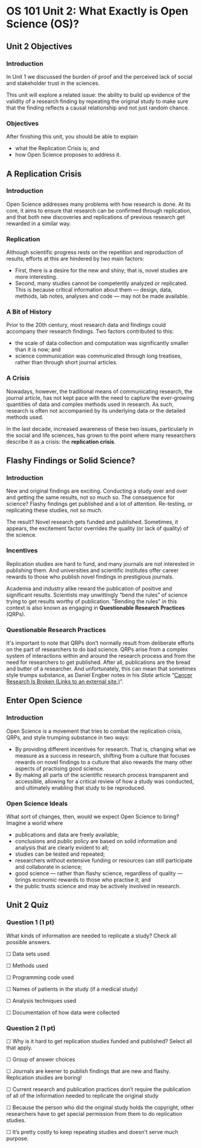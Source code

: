 # **OS 101 Unit 2: What Exactly is Open Science (OS)?**

## **Unit 2 Objectives**

### **Introduction**

In Unit 1 we discussed the burden of proof and the perceived lack of social and stakeholder trust in the sciences.  

This unit will explore a related issue: the ability to build up evidence of the validity of a research finding by repeating the original study to make sure that the finding reflects a causal relationship and not just random chance.  

### **Objectives**

After finishing this unit, you should be able to explain

-   what the Replication Crisis is; and
-   how Open Science proposes to address it.

## **A Replication Crisis**

### **Introduction**

Open Science addresses many problems with how research is done. At its core, it aims to ensure that research can be confirmed through replication, and that both new discoveries and replications of previous research get rewarded in a similar way.

### **Replication**

Although scientific progress rests on the repetition and reproduction of results, efforts at this are hindered by two main factors:

-   First, there is a desire for the new and shiny; that is, novel studies are more interesting.
-   Second, many studies cannot be competently analyzed or replicated. This is because critical information about them — design, data, methods, lab notes, analyses and code — may not be made available.

### **A Bit of History**

Prior to the 20th century, most research data and findings could accompany their research findings. Two factors contributed to this:

*   the scale of data collection and computation was significantly smaller than it is now; and
*   science communication was communicated through long treatises, rather than through short journal articles.

### **A Crisis**

Nowadays, however, the traditional means of communicating research, the journal article, has not kept pace with the need to capture the ever-growing quantities of data and complex methods used in research. As such, research is often not accompanied by its underlying data or the detailed methods used.

In the last decade, increased awareness of these two issues, particularly in the social and life sciences, has grown to the point where many researchers describe it as a crisis: the **replication crisis**.

## **Flashy Findings or Solid Science**?

### Introduction

New and original findings are exciting. Conducting a study over and over and getting the same results, not so much so. The consequence for science? Flashy findings get published and a lot of attention. Re-testing, or replicating these studies, not so much.

The result? Novel research gets funded and published. Sometimes, it appears, the excitement factor overrides the quality (or lack of quality) of the science.

### **Incentives**

Replication studies are hard to fund, and many journals are not interested in publishing them. And universities and scientific institutes offer career rewards to those who publish novel findings in prestigious journals.

Academia and industry alike reward the publication of positive and significant results. Scientists may unwittingly “bend the rules” of science trying to get results worthy of publication. "Bending the rules" in this context is also known as engaging in **Questionable Research Practices** (QRPs).

### **Questionable Research Practices**

It's important to note that QRPs don’t normally result from deliberate efforts on the part of researchers to do bad science. QRPs arise from a complex system of interactions within and around the research process and from the need for researchers to get published. After all, publications are the bread and butter of a researcher. And unfortunately, this can mean that sometimes style trumps substance, as Daniel Engber notes in his _Slate_ article “[Cancer Research Is Broken (Links to an external site.)](http://www.slate.com/articles/health_and_science/future_tense/2016/04/biomedicine_facing_a_worse_replication_crisis_than_the_one_plaguing_psychology.html)”.

## **Enter Open Science**

### **Introduction**

Open Science is a movement that tries to combat the replication crisis, QRPs, and style trumping substance in two ways:

-   By providing different incentives for research. That is, changing what we measure as a success in research, shifting from a culture that focuses rewards on novel findings to a culture that also rewards the many other aspects of practising good science.
-   By making all parts of the scientific research process transparent and accessible, allowing for a critical review of how a study was conducted, and ultimately enabling that study to be reproduced.

### **Open Science Ideals**

What sort of changes, then, would we expect Open Science to bring? Imagine a world where

-   publications and data are freely available;
-   conclusions and public policy are based on solid information and analysis that are clearly evident to all;
-   studies can be tested and repeated;
-   researchers without extensive funding or resources can still participate and collaborate in science;
-   good science — rather than flashy science, regardless of quality — brings economic rewards to those who practise it; and
-   the public trusts science and may be actively involved in research.

## **Unit 2 Quiz**

### **Question 1 (1 pt)**

What kinds of information are needed to replicate a study? Check all possible answers.

☐ Data sets used

☐ Methods used

☐ Programming code used

☐ Names of patients in the study (if a medical study)

☐ Analysis techniques used

☐ Documentation of how data were collected

### **Question 2 (1 pt)**

☐ Why is it hard to get replication studies funded and published? Select all that apply.

☐ Group of answer choices

☐ Journals are keener to publish findings that are new and flashy. Replication studies are boring!

☐ Current research and publication practices don’t require the publication of all of the information needed to replicate the original study

☐ Because the person who did the original study holds the copyright, other researchers have to get special permission from them to do replication studies.

☐ It’s pretty costly to keep repeating studies and doesn’t serve much purpose.
